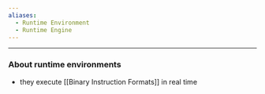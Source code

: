 ```yaml
---
aliases:
  - Runtime Environment
  - Runtime Engine
---
```

---

### About runtime environments

- they execute [[Binary Instruction Formats]] in real time